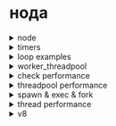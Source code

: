 # нода

<details>
<summary>
node
</summary>

![работа ивент-луп в ноде](./assets/node_event_loop.jpg)

![работа ивент-луп в ноде](./assets/event_loop_phase.jpg)

![работа ивент-луп в ноде](./assets/other_events.jpg)

![работа ивент-луп в ноде](./assets/full_picture.jpg)

</details>

<details>
<summary>
timers
</summary>

```javascript
// Таймеры

const start = performance.now();
setTimeout(() => {
  console.log(performance.now() - start);
  console.log("Прошла секунда");
}, 1000);

/* 
    1006.79390001297
    Прошла секунда

*/

function myFunc(args) {
  return console.log(`Аргумент => ${args}`);
}

setTimeout(myFunc, 1200, "Зеленый");

/* 
Аргумент => Зеленый
*/

const timerId = setTimeout(() => {
  console.log("Время вышло!"); // Время вышло!
}, 5000);

setTimeout(() => {
  clearTimeout(timerId);
  console.log("Успели!"); // Успели!
}, 1000);

// Интервалы

const intervalId = setInterval(() => {
  console.log(performance.now());
}, 1000);

setTimeout(() => {
  clearInterval(intervalId);
  console.log("Очищено!"); // Очищено!
}, 5000);

//  Set immediate

console.log("Перед");

setImmediate(() => {
  console.log("После всего!");
});

console.log("После");

const timerId = setTimeout(() => {
  console.log("Время вышло!"); // Время вышло!
}, 5000);

timerId.unref(); // Удаляем ссылку на таймер из стека вызовов

setImmediate(() => {
  timerId.ref(); // Ставим таймер на место после опустошения стека вызовов
});
```

</details>

<details>
<summary>
loop examples
</summary>

```javascript
/**
 * Фазы
 *  // nextTick, microtaskQueue
 * -- таймеры
 *  // nextTick, microtaskQueue
 * -- pending callbacks
 *  // nextTick, microtaskQueue
 * -- idle, prepare
 *  // nextTick, microtaskQueue
 * -- poll
 *  // nextTick, microtaskQueue
 * -- check
 *  // nextTick, microtaskQueue
 * -- close callback
 *
 * --- проверка на окончание
 */

const fs = require("fs");

console.log("Init 1"); // 1

setTimeout(() => {
  console.log(performance.now(), "Timer 5"); // 5
}, 100);

setImmediate(() => {
  console.log("Immediate 3"); // 3
});

fs.readFile(__filename, () => {
  console.log("File readed 4"); // 4
});

// наглухо блокируем поток
setTimeout(() => {
  for (let i = 0; i < 100000000; i++) {} // 1e10
  console.log("Done");
  Promise.resolve().then(() => {
    console.log("Promise from block sream");
  });
  process.nextTick(() => {
    console.log("tick from block sream");
  });
}, 0);

/* 
Init 1
Final 2
Done
Immediate 3
11758.004099994898 Timer 5 // ~ 12sec!!!
File readed 4

*/

Promise.resolve().then(() => {
  console.log("Promise");
});

/* 
Init 1
Final 2
Promise // !!!
Done
Immediate 3
181.3235999941826 Timer 5
File readed 4
*/

/* 

// С промисом в блокинующем потоке

Init 1
Final 2
Promise
Done
Promise from block sream
Immediate 3
147.58149999380112 Timer 5
File readed 4
*/

// Добавляе nextTick

process.nextTick(() => {
  console.log("tick");
});

/*

Init 1
Final 2
tick
Promise
Done
Promise from block sream
Immediate 3
146.43590000271797 Timer 5
File readed 4

*/

/* 

// С тиком внутри блокинующего стрим таймаута

Init 1
Final 2
tick   
Promise
Done
tick from block sream
Promise from block sream
Immediate 3
149.145300000906 Timer 5
File readed 4

*/

console.log("Final 2"); // 2
```

</details>

<details>

<summary>
worker_threadpool
</summary>

![worker_threadpool](./assets/worker_simple.jpg)

![worker_threadpool](./assets/worker_treads.jpg)

![worker_threadpool](./assets/worker_tread_how.jpg)

```javascript
const crypto = require("crypto");
const https = require("https");
const start = performance.now();

// По умолчанию threadpool 4
// Расширяем threadpool до 8 (Добавляем количество ядер(если есть 😀))
// process.env.UV_THREADPOOL_SIZE = 8;

for (let i = 0; i < 50; i++) {
  crypto.pbkdf2("test", "salt", 100000, 64, "sha512", () => {
    console.log(performance.now() - start);
  });
}

/* 
Результат выполнения 6!? потов, хотя ядер 4!!!
96.38879999518394
295.51719999313354
327.93819999694824
334.14139997959137
366.3380999863148
373.32580000162125
402.23960000276566
414.2436999976635
437.37869998812675
451.6803999841213
481.2057999968529
488.104699999094
519.1632999777794
523.1061999797821
554.6812999844551
581.9551999866962
595.3499999940395
598.2703999876976
623.1340000033379
631.7367999851704
633.043399989605
640.0837000012398
659.092099994421
667.0776000022888
737.974799990654
751.0632999837399
773.0710999965668
790.9574999809265
845.9365999996662
849.981299996376
866.9361999928951
898.9300000071526
956.9696999788284
965.9804999828339
972.8725999891758
1005.860799998045
1062.868900001049
1084.2096000015736
1090.901699990034
1117.9384000003338
1168.8398000001907
1187.8264999985695
1202.804699987173
1236.8134999871254
1279.7967999875546
1293.3057999908924
1316.1898999810219
1332.349900007248
1373.7769999802113
1382.5825999975204
*/

// Запросы, которые не влияют на threadpool

for (let i = 0; i < 50; i++) {
  https.get("https://yandex.ru", (res) => {
    res.on("data", () => {});
    res.on("end", () => {
      console.log(performance.now() - start);
    });
  });
}

/* 
458.00110000371933
463.1627999842167
493.9855000078678
495.46829998493195
496.70120000839233
497.69319999217987
499.7964000105858
500.5945999920368
501.8966999948025
503.07039999961853
503.98859998583794
504.87770000100136
505.6139000058174
506.74090000987053
507.82289999723434
508.83640000224113
509.7669000029564
510.71540001034737
512.2694999873638
513.254399985075
513.9889000058174
518.5178999900818
519.1917999982834
519.8768999874592
520.8673999905586
521.8348000049591
522.7111999988556
523.731299996376
524.6802999973297
525.6238999962807
529.4460000097752
530.277999997139
531.6762999892235
532.4494999945164
533.243900001049
533.9716999828815
534.6845000088215
535.4000000059605
537.6881999969482
538.3549999892712
539.0787000060081
540.1184000074863
542.2148000001907
543.8838999867439
544.4783000051975
551.4601999819279
552.4876999855042
553.1699000000954
553.8366000056267
561.3499999940395
*/
```

</details>

<details>
<summary>
check performance
</summary>

```javascript
/**
 * Измеряем производительность
 */

function slow() {
  // mark start
  performance.mark("start");
  const arr = [];
  for (let i = 0; i < 100000000; i++) {
    arr.push(i * i);
  }
  //   mark end
  performance.mark("end");
  //   сравнение: имя,старт,конец
  performance.measure("slowpok", "start", "end");
  console.log(performance.getEntriesByName("slowpok"));
}

slow();

/* 
[
  PerformanceMeasure {
    name: 'slowpok',
    entryType: 'measure',        
    startTime: 36.49810001254082,
    duration: 1380.7465000152588,
    detail: null
  }
]

*/

/**
 * Добавляем хук
 */

const perf_hooks = require("perf_hooks");

// Добавляем измерение функции
test = perf_hooks.performance.timerify(test);

// hook
const performanceObserver = new perf_hooks.PerformanceObserver(
  (items, observer) => {
    console.log(items.getEntries());
    const entry = items.getEntriesByName("slowpok").pop();
    console.log(`${entry.name}: ${entry.duration}`);
    observer.disconnect();
  }
);

// Запускаем обозреватель
performanceObserver.observe({ entryTypes: ["measure", "function"] });

// измеряемая функции
function test() {
  const arr = [];
  for (let i = 0; i < 100000000; i++) {
    arr.push(i * i);
  }
}

function slow() {
  // mark start
  performance.mark("start");
  const arr = [];
  for (let i = 0; i < 100000000; i++) {
    arr.push(i * i);
  }
  //   mark end
  performance.mark("end");
  //   сравнение: имя,старт,конец
  performance.measure("slowpok", "start", "end");
}

slow();
test();

/* 
[
  PerformanceMeasure {
    name: 'slowpok',
    entryType: 'measure',
    startTime: 39.90760001540184, 
    duration: 1416.0884000062943, 
    detail: null
  },
  PerformanceEntry {
    name: 'test',
    entryType: 'function',        
    startTime: 1456.9886000156403,
    duration: 1429.3267999887466, 
    detail: []
  }
]
slowpok: 1416.0884000062943

*/
```

</details>

<details>
<summary>
threadpool performance
</summary>

## [without workers →](./threadpool/app.js)

```javascript

PerformanceMeasure {
  name: 'main',
  entryType: 'measure',
  startTime: 42.00750000006519,
  duration: 1241.6738999998197, // look ta this ...
  detail: null
}

// with timeout
console.log(

[
  [
    1.5511210043330986e+25,
    2432902008176640000,
    121645100408832000,
    1.2413915592536073e+61,
    2.6525285981219103e+32,
    3.0414093201713376e+64
  ],
  [
    1.5511210043330986e+25,
    2432902008176640000,
    121645100408832000,
    1.2413915592536073e+61,
    2.6525285981219103e+32,
    3.0414093201713376e+64
  ],
  [
    1.5511210043330986e+25,
    2432902008176640000,
    121645100408832000,
    1.2413915592536073e+61,
    2.6525285981219103e+32,
    3.0414093201713376e+64
  ],
  [
    1.5511210043330986e+25,
    2432902008176640000,
    121645100408832000,
    1.2413915592536073e+61,
    2.6525285981219103e+32,
    3.0414093201713376e+64
  ]
]
PerformanceMeasure {
  name: 'main',
  entryType: 'measure',
  startTime: 41.319200000027195,
  duration: 1213.412200000137,
  detail: null
}

:>>> timeout200msec // поток блокируется!!!

)

```

## [with workers →](./threadpool/app-worker.js)

```javascript

PerformanceMeasure {
  name: 'main',
  entryType: 'measure',
  startTime: 40.57039999985136,
  duration: 393.6186000001617, // a!? you see how it's work ☜(ﾟヮﾟ☜)
  detail: null
}

// with timeout
console.log(

:>>> timeout200msec   // поток не блокируется!!!

это цё thread:>> 1
это цё thread:>> 4
это цё thread:>> 2
это цё thread:>> 3
[
  [
    1.5511210043330986e+25,
    2432902008176640000,
    121645100408832000,
    1.2413915592536073e+61,
    2.6525285981219103e+32,
    3.0414093201713376e+64
  ],
  [
    1.5511210043330986e+25,
    2432902008176640000,
    121645100408832000,
    1.2413915592536073e+61,
    2.6525285981219103e+32,
    3.0414093201713376e+64
  ],
  [
    1.5511210043330986e+25,
    2432902008176640000,
    121645100408832000,
    1.2413915592536073e+61,
    2.6525285981219103e+32,
    3.0414093201713376e+64
  ],
  [
    1.5511210043330986e+25,
    2432902008176640000,
    121645100408832000,
    1.2413915592536073e+61,
    2.6525285981219103e+32,
    3.0414093201713376e+64
  ]
]
PerformanceMeasure {
  name: 'main',
  entryType: 'measure',
  startTime: 40.88679999997839,
  duration: 364.01010000007227,
  detail: null
}
Завершил работу
Завершил работу
Завершил работу
Завершил работу

)

```

</details>

<details>
<summary>
spawn & exec & fork
</summary>

### [exec →](./spawn_exec/app.js)

```javascript
// Запуск параллельных процессов

const { exec } = require("child_process");

const childProcess = exec("dir", (err, stdout, stderr) => {
  if (err) {
    console.log(err.message);
  }
  console.log(`stdout: ${stdout}`);
  console.log(`stderr: ${stderr}`);
});

childProcess.on("exit", (code) => {
  console.log(`Код выхода: ${code}`);
});

/* 
Кодировка в консоли: chcp
Варианты: 866 (русский в DOS) | 1251 (Windows-1251) | 65001 (UTF-8)
Например: chcp 65001

Код выхода: 0
stdout:  Volume in drive C has no label.
 Volume Serial Number is ...

 Directory of C:\Users\...\spawn_exec

07.04.2022  10:45    <DIR>          .
07.04.2022  10:45    <DIR>          ..
07.04.2022  10:33               429 app.js
07.04.2022  10:45                30 example1.js
07.04.2022  10:45                31 example2.js
               3 File(s)            490 bytes
               2 Dir(s)  526 686 638 080 bytes free

stderr:

*/
```

### [app-spawn →](./spawn_exec/app-spawn.js)

```javascript
// Запуск параллельных процессов

const { spawn } = require("child_process");

const childProcess = spawn("ls");

// console.log("childProcess :>> ", childProcess);

childProcess.stdout.on("data", (data) => {
  console.log(`Stdout: ${data}`);
});

childProcess.stderr.on("data", (data) => {
  console.log(`Stderr: ${data}`);
});

childProcess.on("exit", (code) => {
  console.log(`Код выхода: ${code}`);
});

// Не работает → выход с ошибкой
```

### [app-fork →](./spawn_exec/app-fork.js)

`app-fork.js`

```javascript
// Запуск параллельных процессов

const { fork } = require("child_process");

const forkProcess = fork("./fork.js");

forkProcess.on("message", (msg) => {
  console.log(`Получено сообщение: ${msg}`);
});

forkProcess.on("close", (code) => {
  console.log(`Exited: ${code}`);
});

forkProcess.send("Ping");
forkProcess.send("disconnect");
```

`fork.js`

```javascript
process.on("message", (msg) => {
  if (msg === "disconnect") {
    process.disconnect();
    return;
  }
  console.log(`Клиент получил: ${msg}`);
  process.send("Pong!");
});

/* 

Клиент получил: Ping
Получено сообщение: Pong!
Exited: 0

*/
```

</details>

<details>
<summary>
thread performance
</summary>

### [thread performance →](./thread_perform/app.js)

```javascript
const { Worker } = require("worker_threads");
const { performance, PerformanceObserver } = require("perf_hooks");
const { fork } = require("child_process");

const performanceObserver = new PerformanceObserver((items) => {
  items.getEntries().forEach((entry) => {
    console.log(`${entry.name}: ${entry.duration}`);
  });
});

// что будем обозревать
performanceObserver.observe({ entryTypes: ["measure"] });

const workerFunction = (array) => {
  return new Promise((resolve, reject) => {
    performance.mark("worker start");

    const worker = new Worker("./worker.js", {
      workerData: { array },
    });

    worker.on("message", (msg) => {
      performance.mark("worker end");
      performance.measure("worker", "worker start", "worker end");
      resolve(msg);
    });
  });
};

const forkFunction = (array) => {
  return new Promise((resolve, reject) => {
    performance.mark("fork start");

    const forkProcess = fork("./fork.js");
    forkProcess.send({ array });
    forkProcess.on("message", (msg) => {
      performance.mark("fork end");
      performance.measure("fork", "fork start", "fork end");
      resolve(msg);
    });
  });
};

const main = async () => {
  await workerFunction([25, 20, 19, 48, 30]);
  await forkFunction([25, 20, 19, 48, 30]);
};

main();

/* 

worker: 260.06650000065565
fork: 262.4112999998033

*/

// with file.mp4 😵

/* 

worker: 397.77790001034737
fork: 13684.067000001669

*/
```

![worker_vs_fork](./assets/worker_vs_fork.jpg)

![worker_vs_fork](./assets/worker_und_fork.jpg)

### conclusion: use worker (╯°□°）╯︵ ┻━┻

</details>

<details>
<summary>
v8
</summary>

![v8](./assets/v8.jpg)

![abstract syntax tree](./assets/ast.jpg)

![bytecode](./assets/bytecode.jpg)

![compiler](./assets/compiler.jpg)

![broke optimisation](./assets/broke_optimisation.jpg)

![how optimize](./assets/how_optimize.jpg)

![garbage](./assets/garbage.jpg)

![how clean](./assets/how_clean.jpg)

![may clean](./assets/may_clean.jpg)

![may not clean](./assets/may_not_clean.jpg)

![can clean](./assets/can_clean.jpg)

![tri color mark](./assets/tri_color_mark.jpg)

![tri color mark how](./assets/tri_color_mark_how.jpg)

![memory](./assets/memory.jpg)

![stop copy](./assets/stop_copy.jpg)

![is stop](./assets/is_stop.jpg)

![v8 plus](./assets/v8_plus.jpg)

![v8 plus how](./assets/v8_plus_how.jpg)

![clinic doctor](./assets/clinic_doctor.jpg)

```javascript
let outer = null;
let run = function () {
  let inner = outer;
  let unused = function () {
    if (inner) {
      console.log("hi");
    }
  };
  outer = {
    longStr: new Array(1000000).join("*"),
  };
};

setInterval(run, 1000);
```

</details>
